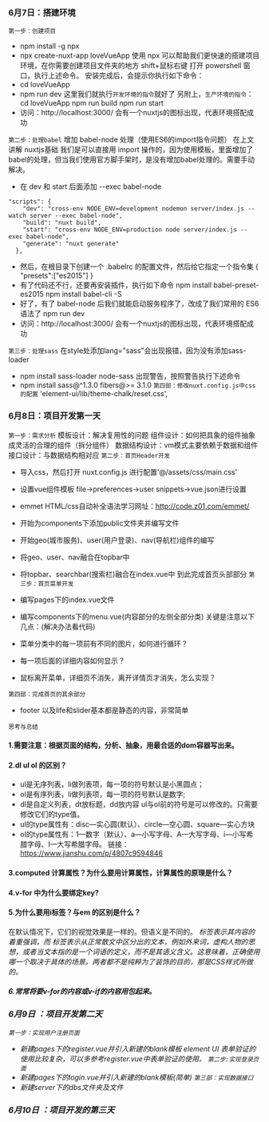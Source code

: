 ### 6月7日：搭建环境
`第一步：创建项目`
- npm install -g npx
- npx create-nuxt-app loveVueApp
使用 npx 可以帮助我们更快速的搭建项目环境，在你需要创建项目文件夹的地方 shift+鼠标右键 打开 powershell 窗口，执行上述命令。
安装完成后，会提示你执行如下命令：
- cd loveVueApp
- npm run dev
这里我们就执行`开发环境的指令`就好了
另附上，`生产环境的指令`：
cd loveVueApp
npm run build
npm run start
- 访问：http://localhost:3000/ 会有一个nuxtjs的图标出现，代表环境搭配成功

`第二步：处理babel`
增加 babel-node 处理（使用ES6的import指令问题）
在上文讲解 nuxtjs基础 我们是可以直接用 import 操作的，因为使用模板，里面增加了babel的处理，但当我们使用官方脚手架时，是没有增加babel处理的。需要手动解决。
- 在 dev 和 start 后面添加 --exec babel-node
```
"scripts": {
    "dev": "cross-env NODE_ENV=development nodemon server/index.js --watch server --exec babel-node",
    "build": "nuxt build",
    "start": "cross-env NODE_ENV=production node server/index.js --exec babel-node",
    "generate": "nuxt generate"
  },

```
- 然后，在根目录下创建一个 .babelrc 的配置文件，然后给它指定一个指令集
{
    "presets":["es2015"]
}
- 有了代码还不行，还要再安装插件，执行如下命令
npm install babel-preset-es2015
npm install babel-cli -S
- 好了，有了 babel-node 后我们就能启动服务程序了，改成了我们常用的 ES6语法了
npm run dev
- 访问：http://localhost:3000/ 会有一个nuxtjs的图标出现，代表环境搭配成功

`第三步：处理sass`
在style处添加lang="sass"会出现报错，因为没有添加sass-loader
- npm install sass-loader node-sass
出现警告，按照警告执行下述命令
- npm install sass@^1.3.0 fibers@>= 3.1.0
`第四部：修改nuxt.config.js中css的配置`
'element-ui/lib/theme-chalk/reset.css',

### 6月8日：项目开发第一天
`第一步：需求分析`
模板设计：解决复用性的问题
组件设计：如何把具象的组件抽象成灵活的合理的组件（拆分组件）
数据结构设计：vm模式主要依赖于数据和组件
接口设计：与数据结构相对应
`第二步：首页Header开发`
- 导入css，然后打开 nuxt.config.js 进行配置'@/assets/css/main.css'
- 设置vue组件模板 file->preferences->user snippets->vue.json进行设置
- emmet  HTML/css自动补全语法学习网址：http://code.z01.com/emmet/

- 开始为components下添加public文件夹并编写文件
- 开始geo(城市服务)、user(用户登录)、nav(导航栏)组件的编写
- 将geo、user、nav融合在topbar中
- 将topbar、searchbar(搜索栏)融合在index.vue中
到此完成首页头部部分
`第三步：首页菜单开发`
- 编写pages下的index.vue文件
- 编写components下的menu.vue(内容部分的左侧全部分类)
关键是注意以下几点：(解决办法看代码)
- 菜单分类中的每一项前有不同的图片，如何进行循环？
- 每一项后面的详细内容如何显示？
- 鼠标离开菜单，详细页不消失，离开详情页才消失，怎么实现？

`第四部：完成首页的其余部分`
- footer 以及life和slider基本都是静态的内容，非常简单


`思考与总结 `
#### 1.需要注意：根据页面的结构，分析、抽象，用最合适的dom容器写出来。

#### 2.dl ul ol 的区别？
- ul是无序列表，li做列表项，每一项的符号默认是小黑圆点；
- ol是有序列表，li做列表项，每一项的符号默认是数字;
- dl是自定义列表，dt放标题，dd放内容
ul与ol前的符号是可以修改的。只需要修改它们的type值。
- ul的type属性有：disc—实心圆(默认）、circle—空心圆、square—实心方块
- ol的type属性有：1—数字（默认）、a—小写字母、A—大写字母、i—小写希腊字母、I—大写希腊字母。
链接：https://www.jianshu.com/p/4807c9594846

#### 3.computed 计算属性？为什么要用计算属性，计算属性的原理是什么？

#### 4.v-for 中为什么要绑定key?

#### 5.为什么要用i标签？与em 的区别是什么？
在默认情况下，它们的视觉效果是一样的。但语义是不同的。 <em> 标签表示其内容的着重强调，而 <i> 标签表示从正常散文中区分出的文本，例如外来词，虚构人物的思想，或者当文本指的是一个词语的定义，而不是其语义含义。这意味着，正确使用哪一个取决于具体的场景。两者都不是纯粹为了装饰的目的，那是CSS样式所做的。

#### 6.常常将要v-for的内容或v-if的内容用<template></template>包起来。

### 6月9日 ：项目开发第二天
`第一步：实现用户注册页面`
- 新建pages下的register.vue并引入新建的blank模板 
element UI 表单验证的使用比较复杂，可以多参考register.vue中表单验证的使用。
`第二步:实现登录页面`
- 新建pages下的login.vue并引入新建的blank模板(简单)
`第三部：实现数据接口`
- 新建server下的dbs文件夹及文件
### 6月10日 ：项目开发的第三天


